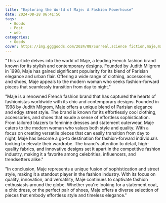 ```yaml
---
title: "Exploring the World of Maje: A Fashion Powerhouse"
date: 2024-08-28 06:41:56
tags:
  - Goods
  - Post
  - web
categories:
  - Goods
cover: https://img.ggggoods.com/2024/08/Surreal,science fiction,maje,maje,technology,tech,diagrams,renderings,colors_20240830_00001_.png
---
```


"This article delves into the world of Maje, a leading French fashion brand known for its stylish and contemporary designs. Founded by Judith Milgrom in 1998, Maje has gained significant popularity for its blend of Parisian elegance and urban flair. Offering a wide range of clothing, accessories, and shoes, Maje appeals to the modern woman who seeks fashion-forward pieces that seamlessly transition from day to night."

"Maje is a renowned French fashion brand that has captured the hearts of fashionistas worldwide with its chic and contemporary designs. Founded in 1998 by Judith Milgrom, Maje offers a unique blend of Parisian elegance and edgy street style. The brand is known for its effortlessly cool clothing, accessories, and shoes that exude a sense of effortless sophistication. From tailored blazers to feminine dresses and statement outerwear, Maje caters to the modern woman who values both style and quality. With a focus on creating versatile pieces that can easily transition from day to night, Maje has become a go-to destination for fashion-forward individuals looking to elevate their wardrobe. The brand's attention to detail, high-quality fabrics, and innovative designs set it apart in the competitive fashion industry, making it a favorite among celebrities, influencers, and trendsetters alike."

"In conclusion, Maje represents a unique fusion of sophistication and street style, making it a standout player in the fashion industry. With its focus on quality, innovation, and versatility, Maje continues to captivate fashion enthusiasts around the globe. Whether you're looking for a statement coat, a chic dress, or the perfect pair of shoes, Maje offers a diverse selection of pieces that embody effortless style and timeless elegance."
